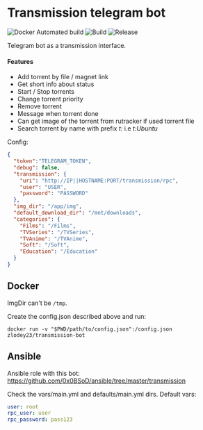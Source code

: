 # Transmission telegram bot

![Docker Automated build](https://img.shields.io/docker/automated/zlodey23/transmission-bot)
![Build](https://github.com/0x0BSoD/torrBotGo/workflows/Build/badge.svg)
![Release](https://github.com/0x0BSoD/torrBotGo/workflows/Release/badge.svg)

Telegram bot as a transmission interface.

#### Features
 * Add torrent by file / magnet link
 * Get short info about status
 * Start / Stop torrents
 * Change torrent priority
 * Remove torrent
 * Message when torrent done
 * Can get image of the torrent from rutracker if used torrent file
 * Search torrent by name with prefix *t:* i.e *t:Ubuntu* 
 
Config:
```json
{
  "token":"TELEGRAM_TOKEN",
  "debug": false,
  "transmission": {
    "uri": "http://IP||HOSTNAME:PORT/transmission/rpc",
    "user": "USER",
    "password": "PASSWORD"
  },
  "img_dir": "/app/img",
  "default_download_dir": "/mnt/downloads",
  "categories": {
    "Films": "/Films",
    "TVSeries": "/TVSeries",
    "TVAnime": "/TVAnime",
    "Soft": "/Soft",
    "Education": "/Education"
  }
}
```

## Docker

ImgDir can't be `/tmp`. 

Create the config.json described above and run:

```
docker run -v "$PWD/path/to/config.json":/config.json zlodey23/transmission-bot  
```

## Ansible

Ansible role with this bot:
https://github.com/0x0BSoD/ansible/tree/master/transmission

Check the vars/main.yml and defaults/main.yml dirs.
Default vars:
```yml
user: root
rpc_user: user
rpc_password: pass123
```
